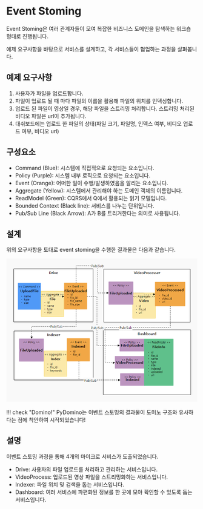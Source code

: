 # Event Stoming

Event Stoming은 여러 관계자들이 모여 복잡한 비즈니스 도메인을 탐색하는 워크숍 형태로 진행됩니다.

예제 요구사항을 바탕으로 서비스를 설계하고, 각 서비스들이 협업하는 과정을 살펴봅니다.

## 예제 요구사항

1. 사용자가 파일을 업로드합니다.
2. 파일이 업로드 될 때 마다 파일의 이름을 활용해 파일의 위치를 인덱싱합니다.
3. 업로드 된 파일이 영상일 경우, 해당 파일을 스트리밍 처리합니다. 스트리밍 처리된 비디오 파일은 url이 추가됩니다.
4. 대쉬보드에는 업로드 한 파일의 상태(파일 크기, 파일명, 인덱스 여부, 비디오 업로드 여부, 비디오 url)

## 구성요소

- Command (Blue): 시스템에 직접적으로 요청되는 요소입니다.
- Policy (Purple): 시스템 내부 로직으로 요청되는 요소입니다.
- Event (Orange): 어떠한 일이 수행/발생하였음을 알리는 요소입니다.
- Aggregate (Yellow): 시스템에서 관리해야 하는 도메인 객체의 이름입니다.
- ReadModel (Green): CQRS에서 Q에서 활용되는 읽기 모델입니다.
- Bounded Context (Black line): 서비스를 나누는 단위입니다.
- Pub/Sub Line (Black Arrow): A가 B를 트리거한다는 의미로 사용됩니다.

## 설계

위의 요구사항을 토대로 event stoming을 수행한 결과물은 다음과 같습니다.

![event storming board](../_assets/event_stoming_board.png)

!!! check "Domino!"
    PyDomino는 이벤트 스토밍의 결과물이 도미노 구조와 유사하다는 점에 착안하여 시작되었습니다!

## 설명

이벤트 스토밍 과정을 통해 4개의 마이크로 서비스가 도출되었습니다.

- Drive: 사용자의 파일 업로드를 처리하고 관리하는 서비스입니다.
- VideoProcess: 업로드된 영상 파일을 스트리밍화하는 서비스입니다.
- Indexer: 파일 위치 및 검색을 돕는 서비스입니다.
- Dashboard: 여러 서비스에 파편화된 정보를 한 곳에 모아 확인할 수 있도록 돕는 서비스입니다.
